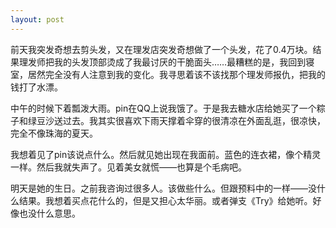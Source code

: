 ```yaml
---
layout: post
---
```

前天我突发奇想去剪头发，又在理发店突发奇想做了一个头发，花了0.4万块。结果理发师把我的头发顶部烫成了我最讨厌的干脆面头……最糟糕的是，我回到寝室，居然完全没有人注意到我的变化。我寻思着该不该找那个理发师报仇，把我的钱打了水漂。

中午的时候下着瓢泼大雨。pin在QQ上说我饿了。于是我去糖水店给她买了一个粽子和绿豆沙送过去。我其实很喜欢下雨天撑着伞穿的很清凉在外面乱逛，很凉快，完全不像珠海的夏天。

我想着见了pin该说点什么。然后就见她出现在我面前。蓝色的连衣裙，像个精灵一样。然后我就失声了。见着美女就慌——也算是个毛病吧。

明天是她的生日。之前我咨询过很多人。该做些什么。但跟预料中的一样——没什么结果。我想着买点花什么的，但是又担心太华丽。或者弹支《Try》给她听。好像也没什么意思。